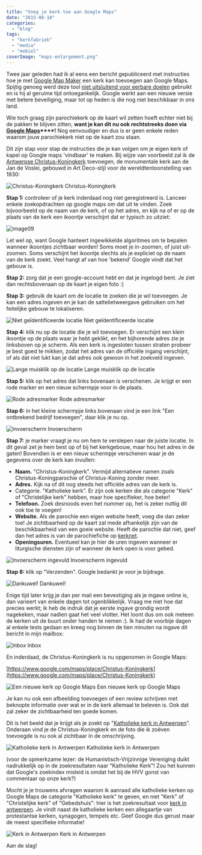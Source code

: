 ```yaml
---
title: "Voeg je kerk toe aan Google Maps"
date: "2015-08-18"
categories: 
  - "blog"
tags: 
  - "kerkfabriek"
  - "media"
  - "mobiel"
coverImage: "maps-enlargement.png"
---
```


Twee jaar geleden had ik al eens een bericht gepubliceerd met instructies hoe je met [Google Map Maker](http://google.com/mapmaker) een kerk kan toevoegen aan Google Maps. Spijtig genoeg werd deze tool [niet uitsluitend voor eerbare doelen](http://www.independent.co.uk/life-style/gadgets-and-tech/news/google-map-maker-suspended-after-it-was-used-to-draw-androids-urinating-on-apple-logo-10244031.html) gebruikt en is hij al geruime tijd ontoegankelijk. Google werkt aan een nieuwe versie met betere beveiliging, maar tot op heden is die nog niet beschikbaar in ons land.

Wie toch graag zijn parochiekerk op de kaart wil zetten hoeft echter niet bij de pakken te blijven zitten, **want je kan dit nu ook rechtstreeks doen via** **[Google Maps](http://maps.google.be)****!** Nog eenvoudiger en dus is er geen enkele reden waarom jouw parochiekerk niet op de kaart zou staan.

Dit zijn stap voor stap de instructies die je kan volgen om je eigen kerk of kapel op Google maps 'vindbaar' te maken. Bij wijze van voorbeeld zal ik de [Antwerpse Christus-Koningkerk](https://www.topa.be/nl/antwerp/kerken-in-antwerpen/christus-koning/) toevoegen, de monumentale kerk aan de Jan de Voslei, gebouwd in Art Deco-stijl voor de wereldtentoonstelling van 1930:

![Christus-Koningkerk](images/image08-250x300.png) Christus-Koningkerk

**Stap 1:** controleer of je kerk inderdaad nog niet geregistreerd is. Lanceer enkele zoekopdrachten op google maps om dat uit te vinden. Zoek bijvoorbeeld op de naam van de kerk, of op het adres, en kijk na of er op de plaats van de kerk een ikoontje verschijnt dat er typisch zo uitziet:

![image09](images/image09.png)

Let wel op, want Google hanteert ingewikkelde algoritmes om te bepalen wanneer ikoontjes zichtbaar worden! Soms moet je in-zoomen, of juist uit-zoomen. Soms verschijnt het ikoontje slechts als je expliciet op de naam van de kerk zoekt. Veel hangt af van hoe 'bekend' Google vindt dat het gebouw is.

**Stap 2:** zorg dat je een google-account hebt en dat je ingelogd bent. Je ziet dan rechtsbovenaan op de kaart je eigen foto :)

**Stap 3:** gebruik de kaart om de locatie te zoeken die je wil toevoegen. Je kan een adres ingeven en je kan de sattelietweergave gebruiken om het feitelijke gebouw te lokaliseren.

![Niet geïdentificeerde locatie](images/image10-1024x509.png) Niet geïdentificeerde locatie

**Stap 4:** klik nu op de locatie die je wil toevoegen. Er verschijnt een klein ikoontje op de plaats waar je hebt geklikt, en het bijhorende adres zie je linksboven op je scherm. Als een kerk is ingesloten tussen straten probeer je best goed te mikken, zodat het adres van de officiële ingang verschijnt, of als dat niet lukt kan je dat adres ook gewoon in het zoekveld ingeven.

![Lange muisklik op de locatie](images/image04-1024x508.png) Lange muisklik op de locatie

**Stap 5:** klik op het adres dat links bovenaan is verschenen. Je krijgt er een rode marker en een nieuw schermpje voor in de plaats.

![Rode adresmarker](images/image02-1024x507.png) Rode adresmarker

**Stap 6:** in het kleine schermpje links bovenaan vind je een link "Een ontbrekend bedrijf toevoegen", daar klik je nu op.

![Invoerscherm](images/image11-1024x507.png) Invoerscherm

**Stap 7:** je marker vraagt je nu om hem te verslepen naar de juiste locatie. In dit geval zet je hem best op of bij het kerkgebouw, maar hou het adres in de gaten! Bovendien is er een nieuw schermpje verschenen waar je de gegevens over de kerk kan invullen:

- **Naam.** "Christus-Koningkerk". Vermijd alternatieve namen zoals Christus-Koningparochie of Christus-Koning zonder meer.
- **Adres.** Kijk na of dit nog steeds het officiële adres van de kerk is.
- Categorie. "Katholieke kerk". Er zijn ook kerken die als categorie "Kerk" of "Christelijke kerk" hebben, maar hoe specifieker, hoe beter!
- **Telefoon.** Zoek desnoods even het nummer op, het is zeker nuttig dit ook toe te voegen!
- **Website.** Als de parochie een eigen website heeft, voeg die dan zeker toe! Je zichtbaarheid op de kaart zal mede afhankelijk zijn van de beschikbaarheid van een goeie website. Heeft de parochie dat niet, geef dan het adres is van de parochiefiche op [kerknet](http://www.kerknet.be).
- **Openingsuren.** Eventueel kan je hier de uren ingeven wanneer er liturgische diensten zijn of wanneer de kerk open is voor gebed.

![Invoerscherm ingevuld](images/image06-1024x511.png) Invoerscherm ingevuld

**Stap 8:** klik op "Verzenden". Google bedankt je voor je bijdrage.

![Dankuwel!](images/image05-1024x505.png) Dankuwel!

Enige tijd later krijg je dan per mail een bevestiging als je ingave online is, dan varieert van enkele dagen tot ogenblikkelijk. Vraag me niet hoe dat precies werkt; ik heb de indruk dat je eerste ingave grondig wordt nagekeken, maar nadien gaat het veel vlotter. Het loont dus om ook meteen de kerken uit de buurt onder handen te nemen :). Ik had de voorbije dagen al enkele tests gedaan en kreeg nog binnen de tien minuten na ingave dit bericht in mijn mailbox:

![Inbox](images/image00.png) Inbox

En inderdaad, de Christus-Koningkerk is nu opgenomen in Google Maps:

[https://www.google.com/maps/place/Christus-Koningkerk](https://www.google.com/maps/place/Christus-Koningkerk)

![Een nieuwe kerk op Google Maps](images/image03-1024x509.png) Een nieuwe kerk op Google Maps

Je kan nu ook een afbeelding toevoegen of een review schrijven met beknopte informatie over wat er in de kerk allemaal te beleven is. Ook dat zal zeker de zichtbaarheid ten goede komen.

Dit is het beeld dat je krijgt als je zoekt op "[Katholieke kerk in Antwerpen](https://www.google.be/maps/search/katholieke+kerk+in+antwerpen/@51.215886,4.4314392,13z)". Onderaan vind je de Christus-Koningkerk en de foto die ik zoëven toevoegde is nu ook al zichtbaar in de omschrijving.

![Katholieke kerk in Antwerpen](images/image01-1024x508.png) Katholieke kerk in Antwerpen

(voor de opmerkzame lezer: de Humanistisch-Vrijzinnige Vereniging duikt nadrukkelijk op in de zoekresultaten naar "Katholieke Kerk"! Zou het kunnen dat Google's zoekindex misleid is omdat het bij de HVV gonst van commentaar op onze kerk?)

Mocht je je trouwens afvragen waarom ik aanraad alle katholieke kerken op Google Maps de categorie "Katholieke kerk" te geven, en niet "Kerk" of "Christelijke kerk" of "Gebedshuis": hier is het zoekresultaat voor [kerk in antwerpen](https://www.google.be/maps/search/kerk+in+antwerpen/@51.2124168,4.390292,13z). Je vindt naast de katholieke kerken een allegaartje van protestantse kerken, synagogen, tempels etc. Geef Google dus gerust maar de meest specifieke informatie!

![Kerk in Antwerpen](images/image07-1024x508.png) Kerk in Antwerpen

Aan de slag!
